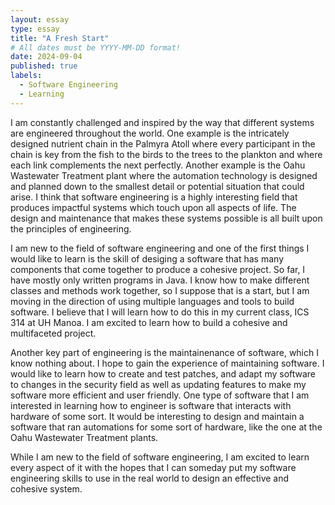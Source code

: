 ```yaml
---
layout: essay
type: essay
title: "A Fresh Start"
# All dates must be YYYY-MM-DD format!
date: 2024-09-04
published: true
labels:
  - Software Engineering
  - Learning
---
```


I am constantly challenged and inspired by the way that different systems are engineered throughout the world. One example is the intricately designed nutrient chain in the Palmyra Atoll where every participant in the chain is key from the fish to the birds to the trees to the plankton and where each link complements the next perfectly. Another example is the Oahu Wastewater Treatment plant where the automation technology is designed and planned down to the smallest detail or potential situation that could arise. I think that software engineering is a highly interesting field that produces impactful systems which touch upon all aspects of life. The design and maintenance that makes these systems possible is all built upon the principles of engineering. 

I am new to the field of software engineering and one of the first things I would like to learn is the skill of desiging a software that has many components that come together to produce a cohesive project. So far, I have mostly only written programs in Java. I know how to make different classes and methods work together, so I suppose that is a start, but I am moving in the direction of using multiple languages and tools to build software. I believe that I will learn how to do this in my current class, ICS 314 at UH Manoa. I am excited to learn how to build a cohesive and multifaceted project. 

Another key part of engineering is the maintainenance of software, which I know nothing about. I hope to gain the experience of maintaining software. I would like to learn how to create and test patches, and adapt my software to changes in the security field as well as updating features to make my software more efficient and user friendly. One type of software that I am interested in learning how to engineer is software that interacts with hardware of some sort. It would be interesting to design and maintain a software that ran automations for some sort of hardware, like the one at the Oahu Wastewater Treatment plants. 

While I am new to the field of software engineering, I am excited to learn every aspect of it with the hopes that I can someday put my software engineering skills to use in the real world to design an effective and cohesive system. 
